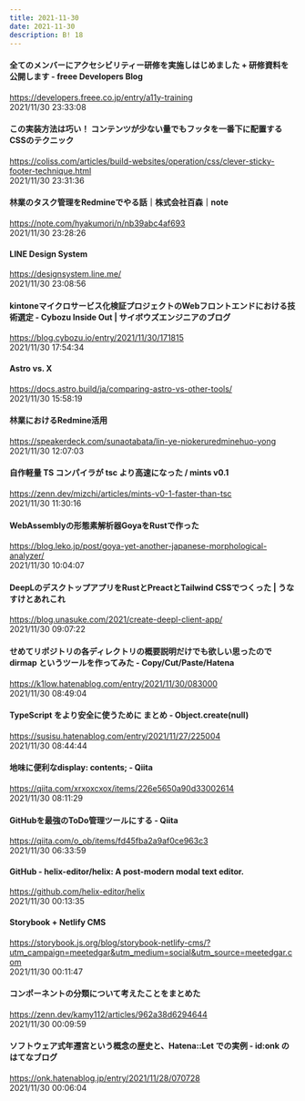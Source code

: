 ```yaml
---
title: 2021-11-30
date: 2021-11-30
description: B! 18
---
```


#### 全てのメンバーにアクセシビリティー研修を実施しはじめました + 研修資料を公開します - freee Developers Blog
https://developers.freee.co.jp/entry/a11y-training<br>
2021/11/30 23:33:08<br>


#### この実装方法は巧い！ コンテンツが少ない量でもフッタを一番下に配置するCSSのテクニック
https://coliss.com/articles/build-websites/operation/css/clever-sticky-footer-technique.html<br>
2021/11/30 23:31:36<br>


#### 林業のタスク管理をRedmineでやる話｜株式会社百森｜note
https://note.com/hyakumori/n/nb39abc4af693<br>
2021/11/30 23:28:26<br>


#### LINE Design System
https://designsystem.line.me/<br>
2021/11/30 23:08:56<br>


#### kintoneマイクロサービス化検証プロジェクトのWebフロントエンドにおける技術選定 - Cybozu Inside Out | サイボウズエンジニアのブログ
https://blog.cybozu.io/entry/2021/11/30/171815<br>
2021/11/30 17:54:34<br>


#### Astro vs. X
https://docs.astro.build/ja/comparing-astro-vs-other-tools/<br>
2021/11/30 15:58:19<br>


#### 林業におけるRedmine活用
https://speakerdeck.com/sunaotabata/lin-ye-niokeruredminehuo-yong<br>
2021/11/30 12:07:03<br>


#### 自作軽量 TS コンパイラが tsc より高速になった / mints v0.1
https://zenn.dev/mizchi/articles/mints-v0-1-faster-than-tsc<br>
2021/11/30 11:30:16<br>


#### WebAssemblyの形態素解析器GoyaをRustで作った
https://blog.leko.jp/post/goya-yet-another-japanese-morphological-analyzer/<br>
2021/11/30 10:04:07<br>


#### DeepLのデスクトップアプリをRustとPreactとTailwind CSSでつくった | うなすけとあれこれ
https://blog.unasuke.com/2021/create-deepl-client-app/<br>
2021/11/30 09:07:22<br>


#### せめてリポジトリの各ディレクトリの概要説明だけでも欲しい思ったので dirmap というツールを作ってみた - Copy/Cut/Paste/Hatena
https://k1low.hatenablog.com/entry/2021/11/30/083000<br>
2021/11/30 08:49:04<br>


#### TypeScript をより安全に使うために まとめ - Object.create(null)
https://susisu.hatenablog.com/entry/2021/11/27/225004<br>
2021/11/30 08:44:44<br>


#### 地味に便利なdisplay: contents; - Qiita
https://qiita.com/xrxoxcxox/items/226e5650a90d33002614<br>
2021/11/30 08:11:29<br>


#### GitHubを最強のToDo管理ツールにする - Qiita
https://qiita.com/o_ob/items/fd45fba2a9af0ce963c3<br>
2021/11/30 06:33:59<br>


#### GitHub - helix-editor/helix: A post-modern modal text editor.
https://github.com/helix-editor/helix<br>
2021/11/30 00:13:35<br>


#### Storybook + Netlify CMS
https://storybook.js.org/blog/storybook-netlify-cms/?utm_campaign=meetedgar&utm_medium=social&utm_source=meetedgar.com<br>
2021/11/30 00:11:47<br>


#### コンポーネントの分類について考えたことをまとめた
https://zenn.dev/kamy112/articles/962a38d6294644<br>
2021/11/30 00:09:59<br>


#### ソフトウェア式年遷宮という概念の歴史と、Hatena::Let での実例 - id:onk のはてなブログ
https://onk.hatenablog.jp/entry/2021/11/28/070728<br>
2021/11/30 00:06:04<br>



